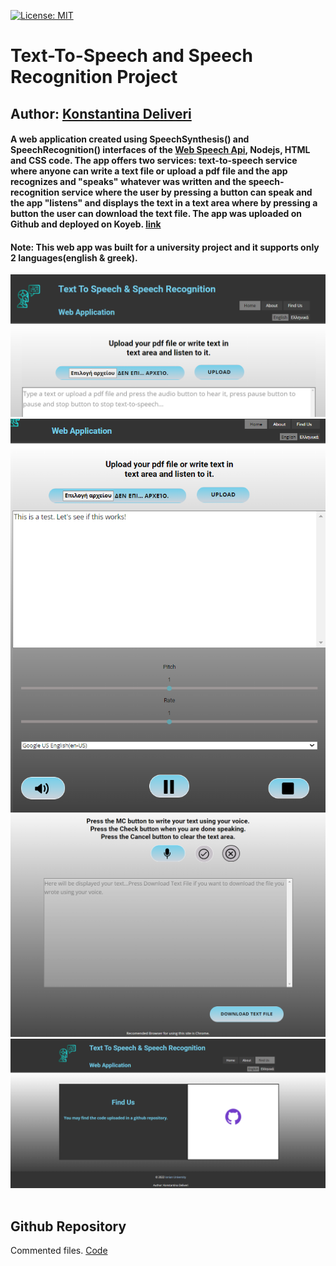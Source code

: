 [![License: MIT](https://img.shields.io/badge/License-MIT-green.svg)](https://github.com/konstantinadeliveri/ttsnsprecproj/blob/main/LICENCE)

# Text-To-Speech and Speech Recognition Project

## Author: [Konstantina Deliveri](https://github.com/konstantinadeliveri)

#### A web application created using SpeechSynthesis() and SpeechRecognition() interfaces of the [Web Speech Api](https://developer.mozilla.org/en-US/docs/Web/API/Web_Speech_API), Nodejs, HTML and CSS code. The app offers two services: **text-to-speech** service where anyone can write a text file or upload a pdf file and the app recognizes and "speaks" whatever was written and the **speech-recognition** service where the user by pressing a button can speak and the app "listens" and displays the text in a text area where by pressing a button the user can download the text file. The app was uploaded on Github and deployed on Koyeb. [link](https://ttsnsprec-konstantinadeliveri.koyeb.app/)

#### Note: This web app was built for a university project and it supports only 2 languages(english & greek).

![](Images/ttsnspeechrec1.png)<br>
![](Images/ttsnspeechrec2.png)<br>
![](Images/ttsnspeechrec3.png)<br>
![](Images/ttsnspeechrec4.png)<br>
<br>

## Github Repository
Commented files. [Code](https://github.com/konstantinadeliveri/public)

